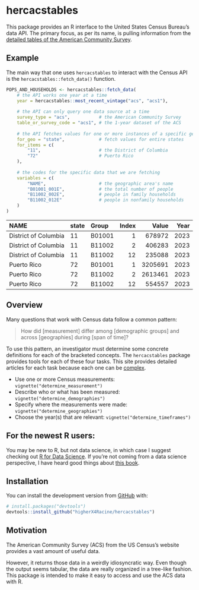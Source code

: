 
<!-- README.md is generated from README.Rmd. Please edit that file -->

# hercacstables

This package provides an R interface to the United States Census
Bureau’s data API. The primary focus, as per its name, is pulling
information from the [detailed tables of the American Community
Survey](https://www.census.gov/programs-surveys/acs/data/data-tables.html).

<!-- badges: start -->
<!-- badges: end -->

## Example

The main way that one uses `hercacstables` to interact with the Census
API is the `hercacstables::fetch_data()` function.

``` r
POPS_AND_HOUSEHOLDS <- hercacstables::fetch_data(
    # the API works one year at a time
    year = hercacstables::most_recent_vintage("acs", "acs1"),
    
    # the API can only query one data source at a time
    survey_type = "acs",           # the American Community Survey
    table_or_survey_code = "acs1", # the 1-year dataset of the ACS
    
    # the API fetches values for one or more instances of a specific geography
    for_geo = "state",             # fetch values for entire states
    for_items = c(
        "11",                      # the District of Columbia
        "72"                       # Puerto Rico
    ),
    
    # the codes for the specific data that we are fetching
    variables = c(
        "NAME",                    # the geographic area's name
        "B01001_001E",             # the total number of people
        "B11002_002E",             # people in family households
        "B11002_012E"              # people in nonfamily households
    )
)
```

| NAME                 | state | Group  | Index |   Value | Year |
|:---------------------|:------|:-------|------:|--------:|-----:|
| District of Columbia | 11    | B01001 |     1 |  678972 | 2023 |
| District of Columbia | 11    | B11002 |     2 |  406283 | 2023 |
| District of Columbia | 11    | B11002 |    12 |  235088 | 2023 |
| Puerto Rico          | 72    | B01001 |     1 | 3205691 | 2023 |
| Puerto Rico          | 72    | B11002 |     2 | 2613461 | 2023 |
| Puerto Rico          | 72    | B11002 |    12 |  554557 | 2023 |

## Overview

Many questions that work with Census data follow a common pattern:

> How did \[measurement\] differ among \[demographic groups\] and across
> \[geographies\] during \[span of time\]?

To use this pattern, an investigator must determine some concrete
definitions for each of the bracketed concepts. The `hercacstables`
package provides tools for each of these four tasks. This site provides
detailed articles for each task because each one can be
[complex](https://www.census.gov/data/developers/guidance/api-user-guide.Core_Concepts.html).

- Use one or more Census measurements:
  `vignette("determine_measurement")`
- Describe who or what has been measured:
  `vignette("determine_demographies")`
- Specify where the measurements were made:
  `vignette("determine_geographies")`
- Choose the year(s) that are relevant:
  `vignette("determine_timeframes")`

## For the newest R users:

You may be new to R, but not data science, in which case I suggest
checking out [R for Data Science](https://r4ds.hadley.nz/intro.html). If
you’re not coming from a data science perspective, I have heard good
things about [this book](https://datascienceineducation.com/).

## Installation

You can install the development version from
[GitHub](https://github.com/) with:

``` r
# install.packages("devtools")
devtools::install_github("higherX4Racine/hercacstables")
```

## Motivation

The American Community Survey (ACS) from the US Census’s website
provides a vast amount of useful data.

However, it returns those data in a weirdly idiosyncratic way. Even
though the output seems tabular, the data are really organized in a
tree-like fashion. This package is intended to make it easy to access
and use the ACS data with R.
